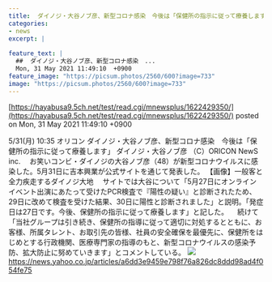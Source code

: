 ```yaml
---
title:  ダイノジ・大谷ノブ彦、新型コロナ感染　今後は「保健所の指示に従って療養します」  
categories:
- news
excerpt: |
  
feature_text: |
  ##  ダイノジ・大谷ノブ彦、新型コロナ感染　...
  Mon, 31 May 2021 11:49:10  +0900
feature_image: "https://picsum.photos/2560/600?image=733"
image: "https://picsum.photos/2560/600?image=733"
---
```


[https://hayabusa9.5ch.net/test/read.cgi/mnewsplus/1622429350/](https://hayabusa9.5ch.net/test/read.cgi/mnewsplus/1622429350/)
posted on Mon, 31 May 2021 11:49:10  +0900

<!--more-->

5/31(月) 10:35 オリコン ダイノジ・大谷ノブ彦、新型コロナ感染　今後は「保健所の指示に従って療養します」 ダイノジ・大谷ノブ彦 （C）ORICON NewS inc. 　お笑いコンビ・ダイノジの大谷ノブ彦（48）が新型コロナウイルスに感染した。5月31日に吉本興業が公式サイトを通じて発表した。 【画像】一般客と全力疾走するダイノジ大地 　サイトでは大谷について「5月27日にオンラインイベント出演にあたって受けたPCR検査で『陽性の疑い』と診断されたため、29日に改めて検査を受けた結果、30日に陽性と診断されました」と説明。「発症日は27日です。今後、保健所の指示に従って療養します」と記した。 　続けて「当社グループは引き続き、保健所の指導に従って適切に対処するとともに、お客様、所属タレント、お取引先の皆様、社員の安全確保を最優先に、保健所をはじめとする行政機関、医療専門家の指導のもと、新型コロナウイルスの感染予防、拡大防止に努めていきます」とコメントしている。 ![](https://amd-pctr.c.yimg.jp/r/iwiz-amd/20210531-00000346-oric-000-5-view.jpg) https://news.yahoo.co.jp/articles/a6dd3e9459e798f76a826dc8ddd98ad4f054fe75
